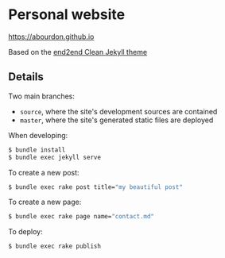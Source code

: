 # Personal website

https://abourdon.github.io

Based on the [end2end Clean Jekyll theme](https://github.com/nandomoreirame/end2end)

## Details

Two main branches:
- `source`, where the site's development sources are contained
- `master`, where the site's generated static files are deployed

When developing:

```bash
$ bundle install
$ bundle exec jekyll serve
```

To create a new post: 

```bash
$ bundle exec rake post title="my beautiful post"
```

To create a new page:

```bash
$ bundle exec rake page name="contact.md"
```

To deploy:

```bash
$ bundle exec rake publish
```